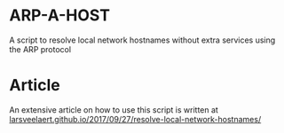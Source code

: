 # ARP-A-HOST
A script to resolve local network hostnames without extra services using the ARP protocol

# Article
An extensive article on how to use this script is written at [larsveelaert.github.io/2017/09/27/resolve-local-network-hostnames/](larsveelaert.github.io/2017/09/27/resolve-local-network-hostnames/)
